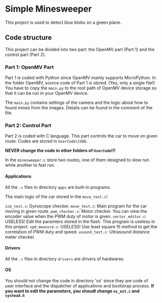 # Simple Minesweeper

This project is used to detect blue blobs on a green plane.

## Code structure

This project can be divided into two part: the OpenMV part (Part 1) and the control part (Part 2).

### Part 1: OpenMV Part
Part 1 is coded with Python since OpenMV mainly supports MicroPython. In the folder OpenMV, source code of Part 1 is stored. (Yes, only a single file!) You have to copy the `main.py` to the root path of OpenMV device storage so that it can be run in your OpenMV device.

The `main.py` contains settings of the camera and the logic about how to found mines from the images. Details can be found in the comment of the file.

### Part 2: Control Part
Part 2 is coded with C language. This part controls the car to move on given route. Codes are stored in `UserCode\CODE`.

**NEVER change the code in other folders of `UserCode`!!!**

In the `minesweeper.c` store two routes, one of them designed to slow run while another to fast run.

#### Applications
All the `.c` files in directory `apps` are built-in programs.

The main logic of the car stored in the `move_test.c`!

`icm_test.c`: Gyroscope checker.
`move_test.c`: Main program for the car moving in given route.
`pwm_checker.c`: Motor checker. You can view the encoder value when the PWM duty of motor is given.
`sector_editor.c`: USELESS! Edit the paramters stored in the flash. This program is useless in this project.
`spd_measure.c`: USELESS! Use least square fit method to get the correlation of PWM duty and speed.
`usound_test.c`: Ultrasound distance meter checker.

#### Drivers
All the `.c` files in directory `drivers` are drivers of hardwares.

#### OS
You should not change the code in directory 'os' since they are code of user interface and the dispatcher of applications and bootstrap process. **If you want to edit the parameters, you shoudl change `os_ext.c` and `syshead.h`**